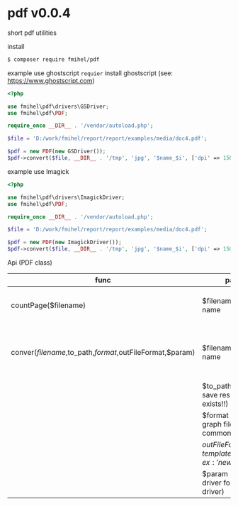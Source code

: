 # pdf v0.0.4

short pdf utilities

install
```bash
$ composer require fmihel/pdf
```

example use ghostscript ```requier``` install ghostscript (see: https://www.ghostscript.com)

```php
<?php

use fmihel\pdf\drivers\GSDriver;
use fmihel\pdf\PDF;

require_once __DIR__ . '/vendor/autoload.php';

$file = 'D:/work/fmihel/report/report/examples/media/doc4.pdf';

$pdf = new PDF(new GSDriver());
$pdf->convert($file, __DIR__ . '/tmp', 'jpg', '$name_$i', ['dpi' => 150]);

```
example use Imagick

```php
<?php

use fmihel\pdf\drivers\ImagickDriver;
use fmihel\pdf\PDF;

require_once __DIR__ . '/vendor/autoload.php';

$file = 'D:/work/fmihel/report/report/examples/media/doc4.pdf';

$pdf = new PDF(new ImagickDriver());
$pdf->convert($file, __DIR__ . '/tmp', 'jpg', '$name_$i', ['dpi' => 150]);

```


Api (PDF class)

|func|params|notes|
|---|---|---|
|countPage($filename)|$filename - pdf file name|return count page in pdf file|
|conver($filename,$to_path,$format,$outFileFormat,$param)|$filename - pdf file name|convert pdf file to graph file format|
||$to_path - dir to save result (must exists!!)||
||$format - format out graph file ( commonly  'jpg')||
||$outFileFormat - template out filename , ex: 'new-$name-$i'||
||$param - addition driver format (see driver) ||



